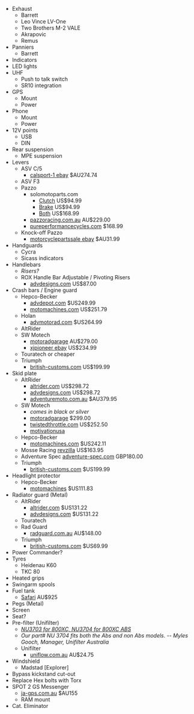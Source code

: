 * Exhaust 
  * Barrett
  * Leo Vince LV-One
  * Two Brothers M-2 VALE
  * Akrapovic
  * Remus
* Panniers
  * Barrett
* Indicators
* LED lights
* UHF 
  * Push to talk switch
  * SR10 integration
* GPS 
  * Mount
  * Power
* Phone
  * Mount
  * Power
* 12V points 
  * USB
  * DIN
* Rear suspension
  * MPE suspension
* Levers 
  * ASV C/5
    * [calsport-1 ebay](http://www.ebay.com.au/itm/Triumph-Tiger-800-XC-ASV-C5-Brake-Clutch-Adjustable-Levers-/141029146077) $AU274.74
  * ASV F3
  * Pazzo
    * solomotoparts.com
      * [Clutch](http://www.solomotoparts.com/Pazzo-Lever-Clutch-for-Tiger-800XC-11-13/) US$94.99
      * [Brake](http://www.solomotoparts.com/Pazzo-Lever-Brake-for-Tiger-800XC-11-13/) US$94.99
      * [Both](http://www.solomotoparts.com/Pazzo-Levers-Brake-and-Clutch-for-Tiger-800XC-11-13/) US$168.99
    * [pazzoracing.com.au](http://www.pazzoracing.com.au/contents/en-uk/p7884_Tiger_800_XC_%2811-12%29_Pazzo_Lever_Set_.html) AU$229.00
    * [pureperformancecycles.com](http://www.pureperformancecycles.com/Products/Controls/Pazzo-Levers/Pazzo-Lever-Set-fits--07--11-Tiger-1050---800-XC/) $168.99
  * Knock-off Pazzo
    * [motorcyclepartssale ebay](http://www.ebay.com.au/itm/CNC-Brake-Clutch-Levers-Triumph-TIGER-1050-2007-2012-TIGER-800-XC-2011-2012-/270942394687) $AU31.99
* Handguards 
  * Cycra
  * Sicass indicators
* Handlebars 
  * _Risers?_
  * ROX Handle Bar Adjustable / Pivoting Risers
    * [advdesigns.com](http://www.advdesigns.com/roxhabarpiri.html) US$87.00
* Crash bars / Engine guard 
  * Hepco-Becker
    * [advdepot.com](http://advdepot.com/hepco-becker-engine-guard-triumph-tiger-800-xc.html) $US249.99
    * [motomachines.com](http://www.motomachines.com/Engine-Guard--Triumph-Tiger-800-XC_p_461.html) US$251.79
  * Holan
    * [advmotorad.com](http://www.advmotorrad.com/index.php?route=product/product&product_id=87) $US264.99
  * AltRider
  * SW Motech
    * [motoradgarage](https://www.motorradgarage.com.au/crashbars-engine-guard-triumph-tiger-800-800xc-11-) AU$279.00
    * [xjpioneer ebay](https://www.motorradgarage.com.au/engine-guard-skid-plate-triumph-tiger-800-800xc) US$234.99
  * Touratech or cheaper
  * Triumph
    * [british-customs.com](http://www.british-customs.com/triumph-tiger-800-xc-engine-protection-bars.html) US$199.99
* Skid plate 
  * AltRider
    * [altrider.com](http://www.altrider.com/altrider-skid-plate-for-the-triumph-tiger-800xc/pid/702) US$298.72
    * [advdesigns.com](http://www.advdesigns.com/alskplfortrt.html) US$298.72
    * [adventuremoto.com.au](http://www.adventuremoto.com.au/product_info.php?manufacturers_id=39&products_id=1415) $AU379.95
  * SW Motech
    * _comes in black or silver_
    * [motoradgarage](https://www.motorradgarage.com.au/engine-guard-skid-plate-triumph-tiger-800-800xc) $299.00
    * [twistedthrottle.com](http://www.twistedthrottle.com/sw-motech-aluminum-engine-guard-skidplate-triumph-tiger-800-800xc-11-black-silver) US$252.50
    * [motivationusa](http://www.motovationusa.com/mvstore/scripts/prodView.asp?idProduct=2094)
  * Hepco-Becker
    * [motomachines.com](http://www.motomachines.com/Skid-Plate--Triumph-Tiger-800-XC_p_443.html) $US242.11
  * Mosse Racing
    [revzilla](http://www.revzilla.com/motorcycle/moose-racing-skid-plate-triumph-tiger-800xc-2011-2012) US$163.95
  * Adventure Spec
    [adventure-spec.com](http://www.adventure-spec.com/default/adventure-spec-bashplate-triumph-tiger-800-and-800xc-1.html) GBP180.00
  * Triumph
    * [british-customs.com](http://www.british-customs.com/triumph-tiger-800-xc-sump-guard.html) $US199.99
* Headlight protector
  * Hepco-Becker
    * [motomachines](http://www.motomachines.com/Headlight-Grille--Triumph-Tiger-800-XC_p_1561.html) $US111.83
* Radiator guard (Metal)
  * AltRider
    * [altrider.com](http://www.altrider.com/altrider-radiator-guard-for-triumph-tiger-800xc/pid/712) $US131.22
    * [advdesigns.com](http://www.advdesigns.com/alragufortrt.html) $US131.22
  * Touratech
  * Rad Guard
    * [radguard.com.au](http://www.radguard.com.au/products/triumph-tiger-800-tiger-800xc-2011-2013-radiator-guards.html) AU$148.00
  * Triumph
    * [british-customs.com](http://www.british-customs.com/triumph-tiger-800-xc-aluminum-radiator-guard-kit.html) $US69.99
* Power Commander?
* Tyres
  * Heidenau K60
  * TKC 80
* Heated grips
* Swingarm spools
* Fuel tank 
  * [Safari](http://www.safaritanks.com.au/home/vmchk/18-Triumph/View-all-products.html) AU$925
* Pegs (Metal)
* Screen
* Seat?
* Pre-filter (Unifilter)
  * [_NU3703 for 800XC, NU3704 for 800XC ABS_](http://www.tiger800.co.uk/index.php?topic=9468.0)
  * _Our part# NU 3704 fits both the Abs and non Abs models. -- Myles Gooch, Manager, Unifilter Australia_
  * Unifilter
    * [uniflow.com.au](http://www.uniflow.com.au/contents/en-us/p5646.html) AU$24.75
* Windshield
  * Madstad [Explorer]
* Bypass kickstand cut-out
* Replace Hex bolts with Torx
* SPOT 2 GS Messenger
  * [ja-gps.com.au](http://www.ja-gps.com.au/SPOT/spot-satellite-gps-messenger-v2/) $AU155
  * RAM mount
* Cat. Eliminator
